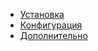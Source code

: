 * [Установка](ru/installation.md)
* [Конфигурация](ru/configuration.md)
* [Дополнительно](ru/advance.md)
